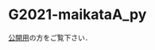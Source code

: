 # G2021-maikataA_py

[公開用](https://github.com/maikataA/G2021-hirakataA/blob/main/README.md)の方をご覧下さい．
